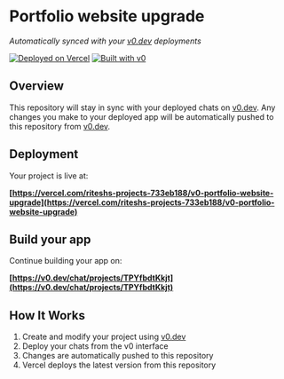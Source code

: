 # Portfolio website upgrade

*Automatically synced with your [v0.dev](https://v0.dev) deployments*

[![Deployed on Vercel](https://img.shields.io/badge/Deployed%20on-Vercel-black?style=for-the-badge&logo=vercel)](https://vercel.com/riteshs-projects-733eb188/v0-portfolio-website-upgrade)
[![Built with v0](https://img.shields.io/badge/Built%20with-v0.dev-black?style=for-the-badge)](https://v0.dev/chat/projects/TPYfbdtKkjt)

## Overview

This repository will stay in sync with your deployed chats on [v0.dev](https://v0.dev).
Any changes you make to your deployed app will be automatically pushed to this repository from [v0.dev](https://v0.dev).

## Deployment

Your project is live at:

**[https://vercel.com/riteshs-projects-733eb188/v0-portfolio-website-upgrade](https://vercel.com/riteshs-projects-733eb188/v0-portfolio-website-upgrade)**

## Build your app

Continue building your app on:

**[https://v0.dev/chat/projects/TPYfbdtKkjt](https://v0.dev/chat/projects/TPYfbdtKkjt)**

## How It Works

1. Create and modify your project using [v0.dev](https://v0.dev)
2. Deploy your chats from the v0 interface
3. Changes are automatically pushed to this repository
4. Vercel deploys the latest version from this repository